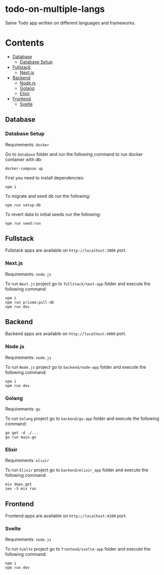 # todo-on-multiple-langs

Same Todo app written on different languages and frameworks.

# Contents

- [Database](#database)
    - [Database Setup](#database-setup)
- [Fullstack](#fullstack)
    - [Next.js](#nextjs)
- [Backend](#backend)
    - [Node.js](#nodejs)
    - [Golang](#golang)
    - [Elixir](#elixir)
- [Frontend](#frontend)
    - [Svelte](#svelte)

## Database

### Database Setup

Requirements: `docker`

Go to `database` folder and run the following command to run docker container with db:

```
docker-compose up
```

First you need to install dependencies:

```
npm i
```

To migrate and seed db run the following:

```
npm run setup-db
```

To revert data to initial seeds run the following:

```
npm run seed:run
```

## Fullstack

Fullstack apps are available on `http://localhost:3000` port.

### Next.js

Requirements: `node.js`

To run `Next.js` project go to `fullstack/next-app` folder and execute the following command:

```
npm i
npm run prisma:pull-db
npm run dev
```

## Backend

Backend apps are available on `http://localhost:4000` port.

### Node.js

Requirements: `node.js`

To run `Node.js` project go to `backend/node-app` folder and execute the following command:

```
npm i
npm run dev
```

### Golang

Requirements: `go`

To run `Golang` project go to `backend/go-app` folder and execute the following command:

```
go get -d ./...
go run main.go
```

### Elixir

Requirements: `elixir`

To run `Elixir` project go to `backend/elixir_app` folder and execute the following command:

```
mix deps.get
iex -S mix run
```

## Frontend

Frontend apps are available on `http://localhost:4200` port.

### Svelte

Requirements: `node.js`

To run `Svelte` project go to `frontend/svelte-app` folder and execute the following command:

```
npm i
npm run dev
```


